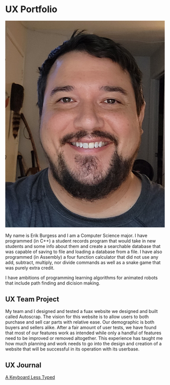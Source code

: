 # UX Portfolio

![alt text](20230715_235121(2).jpg)

My name is Erik Burgess and I am a Computer Science major.  I have programmed (in C++) a student records program that would take in new students and some info about them and create a searchable database that was capable of saving to file and loading a database from a file.  I have also programmed (in Assembly) a four function calculator that did not use any add, subtract, multiply, nor divide commands as well as a snake game that was purely extra credit.

I have ambitions of programming learning algorithms for animated robots that include path finding and dicision making.

## UX Team Project

My team and I designed and tested a fuax website we designed and built called Autoscrap.  The vision for this website is to allow users to both purchase and sell car parts with relative ease.  Our demographic is both buyers and sellers alike.  After a fair amount of user tests, we have found that most of our features work as intended while only a handful of features need to be improved or removed altogether.  This experience has taught me how much planning and work needs to go into the design and creation of a website that will be successful in its operation with its userbase.

## UX Journal

[A Keyboard Less Typed](j01/)
